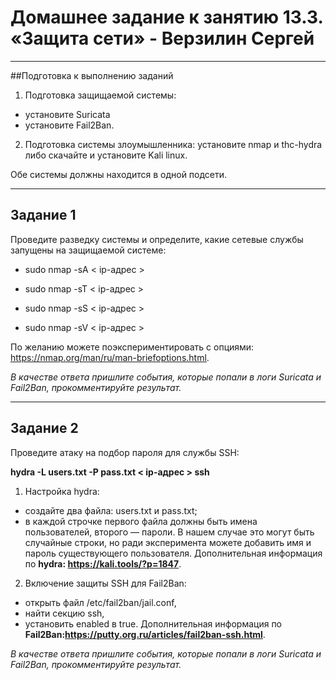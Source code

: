 # Домашнее задание к занятию 13.3. «Защита сети» - Верзилин Сергей

***

##Подготовка к выполнению заданий

1. Подготовка защищаемой системы:
 * установите Suricata
 * установите Fail2Ban.
2. Подготовка системы злоумышленника: установите nmap и thc-hydra либо скачайте и установите Kali linux.

Обе системы должны находится в одной подсети.

***

## Задание 1
Проведите разведку системы и определите, какие сетевые службы запущены на защищаемой системе:

* sudo nmap -sA < ip-адрес >

* sudo nmap -sT < ip-адрес >

* sudo nmap -sS < ip-адрес >

* sudo nmap -sV < ip-адрес >

По желанию можете поэкспериментировать с опциями: https://nmap.org/man/ru/man-briefoptions.html.

*В качестве ответа пришлите события, которые попали в логи Suricata и Fail2Ban, прокомментируйте результат.*

***
 
## Задание 2

Проведите атаку на подбор пароля для службы SSH:

**hydra -L users.txt -P pass.txt < ip-адрес > ssh**

1. Настройка hydra:
 * создайте два файла: users.txt и pass.txt;
 * в каждой строчке первого файла должны быть имена пользователей, второго — пароли. В нашем случае это могут быть случайные строки, но ради эксперимента можете добавить имя и пароль существующего пользователя.
Дополнительная информация по **hydra: https://kali.tools/?p=1847**.

2. Включение защиты SSH для Fail2Ban:
 * открыть файл /etc/fail2ban/jail.conf,
 * найти секцию ssh,
 * установить enabled в true.
Дополнительная информация по **Fail2Ban:https://putty.org.ru/articles/fail2ban-ssh.html**.

*В качестве ответа пришлите события, которые попали в логи Suricata и Fail2Ban, прокомментируйте результат.*
